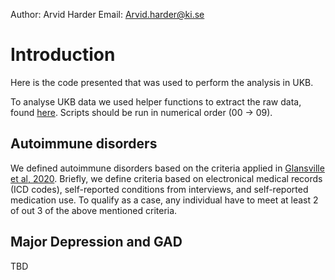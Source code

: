 Author: Arvid Harder Email: [Arvid.harder\@ki.se](mailto:Arvid.harder@ki.se)

# Introduction

Here is the code presented that was used to perform the analysis in UKB.

To analyse UKB data we used helper functions to extract the raw data, found [here](/src/functions.R). Scripts should be run in numerical order (00 -\> 09).

## Autoimmune disorders

We defined autoimmune disorders based on the criteria applied in [Glansville et al, 2020](https://www.bpsgos.org/article/S2667-1743(21)00004-5/fulltext). Briefly, we define criteria based on electronical medical records (ICD codes), self-reported conditions from interviews, and self-reported medication use. To qualify as a case, any individual have to meet at least 2 of out 3 of the above mentioned criteria.

## Major Depression and GAD

TBD
